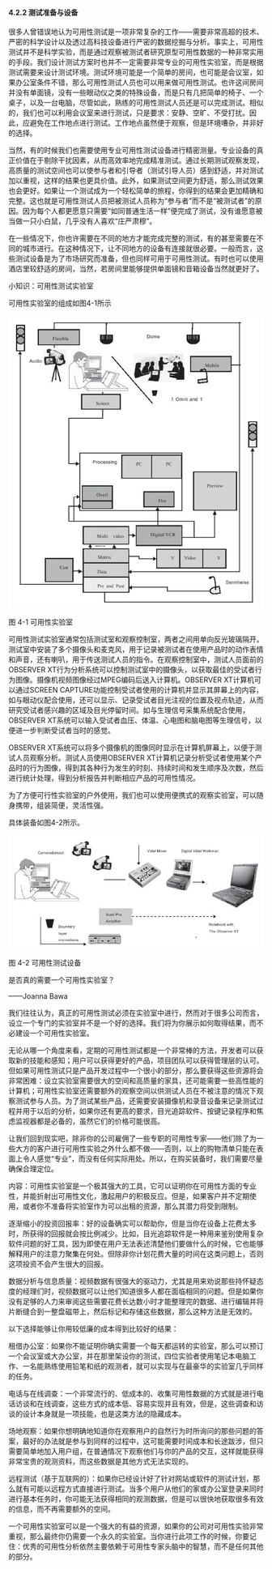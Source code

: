 #### 4.2.2 测试准备与设备

很多人曾错误地认为可用性测试是一项非常复杂的工作——需要非常高超的技术、严密的科学设计以及透过高科技设备进行严密的数据挖掘与分析。事实上，可用性测试并不是科学实验，而是通过观察被测试者研究原型可用性数据的一种非常实用的手段。我们设计测试方案时也并不一定需要非常专业的可用性实验室，而是根据测试需要来设计测试环境。测试环境可能是一个简单的房间，也可能是会议室，如果办公室条件不错，那么可用性测试人员也可以用来做可用性测试。也许这间房间并没有单面镜，没有一些眼动仪之类的特殊设备，而是只有几把简单的椅子、一个桌子，以及一台电脑，尽管如此，熟练的可用性测试人员还是可以完成测试。相似的，我们也可以利用会议室来进行测试，只是要求：安静、空旷、不受打扰。因此，应避免在工作地点进行测试。工作地点虽然便于观察，但是环境嘈杂，并非好的选择。

当然，有的时候我们也需要使用专业可用性测试设备进行精密测量。专业设备的真正价值在于剔除干扰因素，从而高效率地完成精准测试。通过长期测试观察发现，高质量的测试空间也可以使参与者和引导者（测试引导人员）感到舒适，并对测试加以重视，这样的结果也更具价值。此外，如果测试空间更为舒适，那么测试效果也会更好。如果让一个测试成为一个轻松简单的旅程，你得到的结果会更加精确和完整。这也就是可用性测试人员把被测试人员称为“参与者”而不是“被测试者”的原因。因为每个人都更愿意只需要“如同普通生活一样”便完成了测试，没有谁愿意被当做一只小白鼠，几乎没有人喜欢“庄严肃穆”。

在一些情况下，你也许需要在不同的地方才能完成完整的测试，有的甚至需要在不同的城市进行。在这种情况下，让不同地方的设备有连接就很必要。一般而言，这些测试设备是为了市场研究而准备，但也同样可用于可用性测试。有时也可以使用酒店里较舒适的房间，当然，若房间里能够提供单面镜和音箱设备当然就更好了。

小知识：可用性测试实验室

可用性实验室的组成如图4-1所示

![](images/image01339_jpeg)

图 4-1 可用性实验室 

可用性测试实验室通常包括测试室和观察控制室，两者之间用单向反光玻璃隔开。测试室中安装了多个摄像头和麦克风，用于记录被测试者在使用产品时的动作表情和声音，还有喇叭，用于传送测试人员的指令。在观察控制室中，测试人员面前的OBSERVER XT行为分析系统可以控制测试室中的摄像头，以获取最佳的受试者行为图像。摄像机视频图像经过MPEG编码后送入计算机。OBSERVER XT计算机可以通过SCREEN CAPTURE功能控制受试者使用的计算机并显示其屏幕上的内容，如与眼动仪配合使用，还可以显示、记录受试者目光注视的位置及视点轨迹，从而研究受试者感兴趣的区域及目光停留时间。如与生理信号采集系统配合使用，OBSERVER XT系统可以输入受试者血压、体温、心电图和脑电图等生理信号，以便进一步判断受试者当时的感觉。

OBSERVER XT系统可以将多个摄像机的图像同时显示在计算机屏幕上，以便于测试人员观察分析。测试人员使用OBSERVER XT计算机记录分析受试者使用某个产品时的行为图像，得到其各种行为发生的时刻、持续时间和发生顺序及次数，然后进行统计处理，得到分析报告并判断相应产品的可用性情况。

为了方便可行性实验室的户外使用，我们也可以使用便携式的观察实验室，可以随身携带，组装简便，灵活性强。

具体装备如图4-2所示。

![](images/image01340_jpeg)

图 4-2 可用性测试设备 

是否真的需要一个可用性实验室？

——Joanna Bawa

我们往往认为，真正的可用性测试必须在实验室中进行，然而对于很多公司而言，设立一个专门的实验室并不是一个好的选择。我们将为你展示如何取得结果，而不必建设一个可用性实验室。

无论从哪一个角度来看，定期的可用性测试都是一个非常棒的方法，开发者可以获取新的技能和感知；用户可以获得更好的产品，项目团队可以获得管理层的认可。但如果可用性测试只是产品开发过程中一个很小的部分，那么要获得这些资源将会非常困难：设立实验室需要很大的空间和高质量的家具，还可能需要一些高性能的计算机；可用性实验室还需要额外的观察空间以供测试人员在不被注意的情况下观察测试参与人员。为了测试某些产品，还需要安装摄像机和录音设备来记录测试过程并用于以后的分析，如果你还有更高的要求，目光追踪软件、按键记录程序和焦虑监视器都是必备的，虽然它们的价格可能很高。

让我们回到现实吧，除非你的公司雇佣了一些专职的可用性专家——他们除了为一些大方的客户进行可用性实验之外什么都不做——否则，以上的购物清单只能在表面上令人感觉“专业”，而没有任何实际用处。所以，在购买装备时，我们需要尽量确保合理定位。

内容：可用性实验室是一个极其强大的工具，它可以证明你在可用性方面的专业性，并能折射出可用性文化，激起用户的积极反应。但是，如果客户并不定期使用，或者你不准备将实验室作为可以出租的资源，那么其潜力将受到限制。

逐渐缩小的投资回报率：好的设备确实可以帮助你，但是当你在设备上花费太多时，所获得的回报就会按比例减少。比如，目光追踪软件是一种用来鉴别使用复杂软件问题的好工具，因为即使在用户无法表述清楚他们要做什么的时候，它也能够解释用户的注意力聚集在何处。但除非你计划花费大量的时间在这类问题上，否则这项投资不会产生很大的回报。

数据分析与信息质量：视频数据有很强大的驱动力，尤其是用来劝说那些持怀疑态度的经理们时，视频数据可以让他们知道很多人都在面临相同的问题。但是如果你没有足够的人力来审阅这些需要花费长达数小时才能整理完的数据、进行编辑并将片断缝合到一整盘磁带上，然后标记和存储这些数据，那么这种方法是无效的。

以下选择能够让你用较低廉的成本得到比较好的结果：

租借办公室：如果你不能证明你确实需要一个每天都运转的实验室，那么可以预订一个会议室或大办公室，并在那里架设你的测试，四位实验者使用笔记本电脑工作、一名能熟练使用铅笔和纸的观测者，就可以实现与在最豪华的实验室几乎同样的任务。

电话与在线调查：一个非常流行的、低成本的、收集可用性数据的方式就是进行电话访谈和在线调查，这些方式的成本低、容易实现并且有效，但是，这些调查和访谈的设计本身就是一项技能，也是这类方法的隐藏成本。

场地观察：如果你想明确地知道你在观察用户的自然行为时所询问的那些问题的答案，最好的办法就是参与到同样的过程中，这可能需要时间成本和长途跋涉，但只需要简单地加入用户组，在普通情况下观察他们与你的产品的交互，这样就能获得非常宝贵的观测资料，而这些数据是其他方式无法实现的。

远程测试（基于互联网的）：如果你已经设计好了针对网站或软件的测试计划，那么就有可能以远程方式直接进行测试。当多个用户从他们的家或办公室登录来同时进行基本任务时，你可能无法获得相同的观测数据，但是可以很快地获取很多有效的信息，而不再需要额外的空间。

一个可用性实验室可以是一个强大的有益的资源，如果你的公司对可用性实验非常重视，那么最终你仍需要一个永久的实验室。当你进行此项工作的时候，你要记住：优秀的可用性分析依然主要依赖于可用性专家头脑中的智慧，而不是任何其他的部分。
